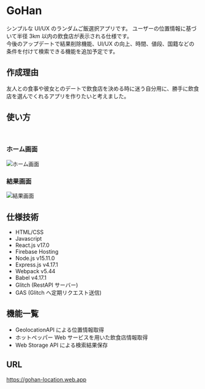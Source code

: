# GoHan

シンプルな UI/UX のランダムご飯選択アプリです。
ユーザーの位置情報に基づいて半径 3km 以内の飲食店が表示される仕様です。<br>
今後のアップデートで結果削除機能、UI/UX の向上、時間、値段、国籍などの条件を付けて検索できる機能を追加予定です。

## 作成理由

友人との食事や彼女とのデートで飲食店を決める時に迷う自分用に、勝手に飲食店を選んでくれるアプリを作りたいと考えました。

## 使い方

<br>

### ホーム画面

![ホーム画面](https://drive.google.com/uc?export=view&id=1wP5WeoKmmum-_h6nMbTob4r7XFR-6nZq)
<br>

### 結果画面

![結果画面](https://drive.google.com/uc?export=view&id=1pJjfrHHTSUwL5hF0KlAauEdcj3kyip6M)

## 仕様技術

- HTML/CSS
- Javascript
- React.js v17.0
- Firebase Hosting
- Node.js v15.11.0
- Express.js v4.17.1
- Webpack v5.44
- Babel v4.17.1
- Glitch (RestAPI サーバー)
- GAS (Glitch へ定期リクエスト送信)

## 機能一覧

- GeolocationAPI による位置情報取得
- ホットペッパー Web サービスを用いた飲食店情報取得
- Web Storage API による検索結果保存

## URL

https://gohan-location.web.app
